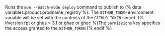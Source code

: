 Runs the `mvn --batch-mode deploy` command to publish to {% data variables.product.prodname_registry %}. The `GITHUB_TOKEN` environment variable will be set with the contents of the `GITHUB_TOKEN` secret. {% ifversion fpt or ghes > 3.1 or ghae or ghec %}The `permissions` key specifies the access granted to the `GITHUB_TOKEN`.{% endif %}
